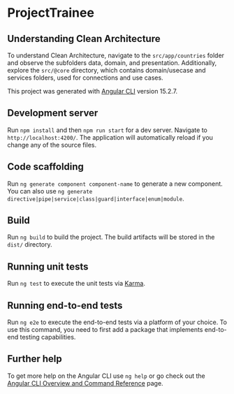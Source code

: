 # ProjectTrainee

## Understanding Clean Architecture
To understand Clean Architecture, navigate to the `src/app/countries` folder and observe the subfolders data, domain, and presentation. Additionally, explore the `src/@core` directory, which contains domain/usecase and services folders, used for connections and use cases.

This project was generated with [Angular CLI](https://github.com/angular/angular-cli) version 15.2.7.

## Development server

Run `npm install` and then `npm run start` for a dev server. Navigate to `http://localhost:4200/`. The application will automatically reload if you change any of the source files.

## Code scaffolding

Run `ng generate component component-name` to generate a new component. You can also use `ng generate directive|pipe|service|class|guard|interface|enum|module`.

## Build

Run `ng build` to build the project. The build artifacts will be stored in the `dist/` directory.

## Running unit tests

Run `ng test` to execute the unit tests via [Karma](https://karma-runner.github.io).

## Running end-to-end tests

Run `ng e2e` to execute the end-to-end tests via a platform of your choice. To use this command, you need to first add a package that implements end-to-end testing capabilities.

## Further help

To get more help on the Angular CLI use `ng help` or go check out the [Angular CLI Overview and Command Reference](https://angular.io/cli) page.
